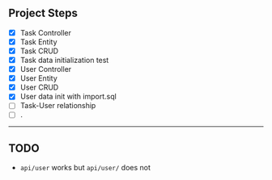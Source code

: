 ## Project Steps

- [x] Task Controller
- [x] Task Entity
- [x] Task CRUD
- [x] Task data initialization test
- [x] User Controller
- [x] User Entity
- [x] User CRUD
- [x] User data init with import.sql
- [ ] Task-User relationship
- [ ] .

- - -

## TODO 

- `api/user` works but `api/user/` does not

